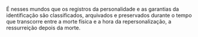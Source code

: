 ﻿É nesses mundos que os registros da personalidade e as garantias da identificação são classificados, arquivados e preservados durante o tempo que transcorre entre a morte física e a hora da repersonalização, a ressurreição depois da morte.